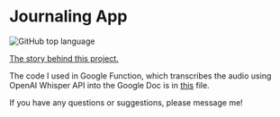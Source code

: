 # Journaling App
![GitHub top language](https://img.shields.io/github/languages/top/mariavyso/journaling_app?style=plastic)


[The story behind this project.](https://www.vysochinam.com/posts/journaling_app/)

The code I used in Google Function, which transcribes the audio using OpenAI Whisper API into the Google Doc is in [this](https://github.com/mariavyso/journaling_app/blob/main/google_function.py) file.

If you have any questions or suggestions, please message me!

